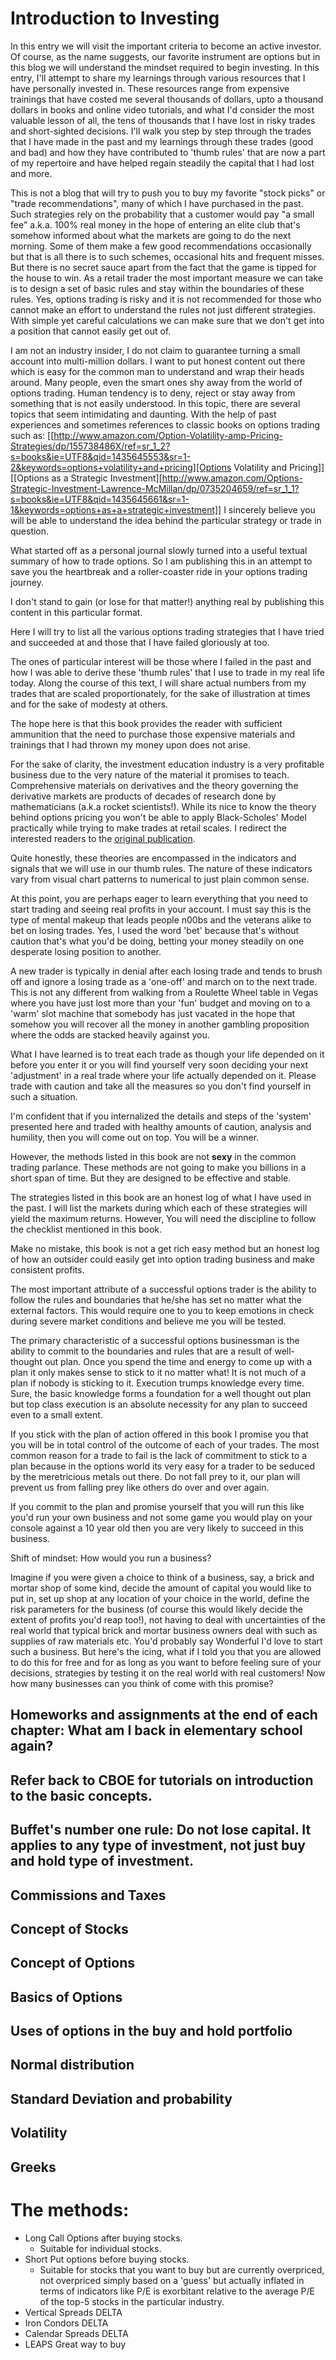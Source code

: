 # Introduction to Investing

In this entry we will visit the important criteria to become an active
investor. Of course, as the name suggests, our favorite instrument are
options but in this blog we will understand the mindset required to
begin investing. In this entry, I'll attempt to share my learnings
through various resources that I have personally invested in. These
resources range from expensive trainings that have costed me several
thousands of dollars, upto a thousand dollars in books and online
video tutorials, and what I'd consider the most valuable lesson of
all, the tens of thousands that I have lost in risky trades and
short-sighted decisions. I'll walk you step by step through the trades
that I have made in the past and my learnings through these trades
(good and bad) and how they have contributed to 'thumb rules' that are
now a part of my repertoire and have helped regain steadily the
capital that I had lost and more.

This is not a blog that will try to push you to buy my favorite "stock
picks" or "trade recommendations", many of which I have purchased in
the past. Such strategies rely on the probability that a customer would pay "a
small fee" a.k.a. 100% real money in the hope of entering an elite
club that's somehow informed about what the markets are going to do
the next morning. Some of them make a few good recommendations occasionally
but that is all there is to such schemes, occasional hits and
frequent misses. But there is no secret sauce apart from the fact that
the game is tipped for the house to win. As a retail trader the most
important measure we can take is to design a set of basic rules and
stay within the boundaries of these rules. Yes, options trading is
risky and it is not recommended for those who cannot make an effort to
understand the rules not just different strategies. With simple yet
careful calculations we can make sure that we don't get into a
position that cannot easily get out of.


 I am not an industry insider, I do not claim to
guarantee turning a small account into multi-million dollars. I want
to put honest content out there which is easy for the common man to
understand and wrap their heads around. Many people, even the
smart ones shy away from the world of options trading. Human tendency
is to deny, reject or stay away from something that is not easily
understood. In this topic, there are several topics that seem
intimidating and daunting. With the help of past experiences and
sometimes references to classic books on options trading such as:
[[http://www.amazon.com/Option-Volatility-amp-Pricing-Strategies/dp/155738486X/ref=sr_1_2?s=books&ie=UTF8&qid=1435645553&sr=1-2&keywords=options+volatility+and+pricing][Options
Volatility and Pricing]] [[Options as a Strategic
Investment][http://www.amazon.com/Options-Strategic-Investment-Lawrence-McMillan/dp/0735204659/ref=sr_1_1?s=books&ie=UTF8&qid=1435645661&sr=1-1&keywords=options+as+a+strategic+investment]]
I sincerely believe you will be able to understand the idea behind the
particular strategy or trade in question.

 What started off as a personal journal slowly turned into a useful
 textual summary of how to trade options. So I am publishing this in
 an attempt to save you the heartbreak and a roller-coaster ride in
 your options trading journey.

 I don't stand to gain (or lose for that matter!) anything real by
 publishing this content in this particular format.

 Here I will try to list all the various options trading strategies that I have tried and succeeded at and those that I have failed gloriously at too.

 The ones of particular interest will be those where I failed in the past and how I was able to derive these 'thumb rules' that I use to trade in my real life today. Along the course of this text, I will share actual numbers from my trades that are scaled proportionately, for the sake of illustration at times and for the sake of modesty at others.

 The hope here is that this book provides the reader with sufficient ammunition that the need to purchase those expensive materials and trainings that I had thrown my money upon does not arise.

 For the sake of clarity, the investment education industry is a very profitable business due to the very nature of the material it promises to teach. Comprehensive materials on derivatives and the theory governing the derivative markets are products of decades of research done by mathematicians (a.k.a rocket scientists!). While its nice to know the theory behind options pricing you won't be able to apply Black-Scholes' Model practically while trying to make trades at retail scales. I redirect the interested readers to the [original publication](https://dx.doi.org/10.1086%2F260062).

 Quite honestly, these theories are encompassed in the indicators and signals that we will use in our thumb rules. The nature of these indicators vary from visual chart patterns to numerical to just plain common sense.

 At this point, you are perhaps eager to learn everything that you need to start trading and seeing real profits in your account. I must say this is the type of mental makeup that leads people n00bs and the veterans alike to bet on losing trades. Yes, I used the word 'bet' because that's without caution that's what you'd be doing, betting your money steadily on one desperate losing position to another.

 A new trader is typically in denial after each losing trade and tends to brush off and ignore a losing trade as a 'one-off' and march on to the next trade. This is not any different from walking from a Roulette Wheel table in Vegas where you have just lost more than your 'fun' budget and moving on to a 'warm' slot machine that somebody has just vacated in the hope that somehow you will recover all the money in another gambling proposition where the odds are stacked heavily against you.

 What I have learned is to treat each trade as though your life depended on it before you enter it or you will find yourself very soon deciding your next 'adjustment' in a real trade where your life actually depended on it. Please trade with caution and take all the measures so you don't find yourself in such a situation.

 I'm confident that if you internalized the details and steps of the 'system' presented here and traded with healthy amounts of caution, analysis and humility, then you will come out on top. You will be a winner.

 However, the methods listed in this book are not **sexy** in the common trading parlance. These methods are not going to make you billions in a short span of time. But they are designed to be effective and stable.

 The strategies listed in this book are an honest log of what I have used in the past. I will list the markets during which each of these strategies will yield the maximum returns. However, You will need the discipline to follow the checklist mentioned in this book.

 Make no mistake, this book is not a get rich easy method but an honest log of how an outsider could easily get into option trading business and make consistent profits.

 The most important attribute of a successful options trader is the ability to follow the rules and boundaries that he/she has set no matter what the external factors. This would require one to you to keep emotions in check during severe market conditions and believe me you will be tested.

 The primary characteristic of a successful options businessman is the ability to commit to the boundaries and rules that are a result of well-thought out plan. Once you spend the time and energy to come up with a plan it only makes sense to stick to it no matter what! It is not much of a plan if nobody is sticking to it. Execution trumps knowledge every time. Sure, the basic knowledge forms a foundation for a well thought out plan but top class execution is an absolute necessity for any plan to succeed even to a small extent.

 If you stick with the plan of action offered in this book I promise you that you will be in total control of the outcome of each of your trades. The most common reason for a trade to fail is the lack of commitment to stick to a plan because in the options world its very easy for a trader to be seduced by the meretricious metals out there. Do not fall prey to it, our plan will prevent us from falling prey like others do over and over again.

 If you commit to the plan and promise yourself that you will run this like you'd run your own business and not some game you would play on your console against a 10 year old then you are very likely to succeed in this business.

 Shift of mindset: How would you run a business?

 Imagine if you were given a choice to think of a business, say, a brick and mortar shop of some kind, decide the amount of capital you would like to put in, set up shop at any location of your choice in the world, define the risk parameters for the business (of course this would likely decide the extent of profits you'd reap too!), not having to deal with uncertainties of the real world that typical brick and mortar business owners deal with such as supplies of raw materials etc. You'd probably say <span class="underline">Wonderful I'd love to start such a business</span>. But here's the icing, what if I told you that you are allowed to do this for free and for as long as you want to before feeling sure of your decisions, strategies by testing it on the real world with real customers! Now how many businesses can you think of come with this promise?

## Homeworks and assignments at the end of each chapter: What am I back in elementary school again?

## Refer back to CBOE for tutorials on introduction to the basic concepts.

## Buffet's number one rule: Do not lose capital. It applies to any type of investment, not just buy and hold type of investment.

## Commissions and Taxes

## Concept of Stocks

## Concept of Options

## Basics of Options

## Uses of options in the buy and hold portfolio

## Normal distribution

## Standard Deviation and probability

## Volatility

## Greeks

# The methods:

-   Long Call Options after buying stocks.
    -   Suitable for individual stocks.
-   Short Put options before buying stocks.
    -   Suitable for stocks that you want to buy but are currently
        overpriced, not overpriced simply based on a 'guess' but
        actually inflated in terms of indicators like P/E is exorbitant
        relative to the average P/E of the top-5 stocks in the
        particular industry.
-   Vertical Spreads
    DELTA
-   Iron Condors
    DELTA
-   Calendar Spreads
    DELTA
-   LEAPS
    Great way to buy

<!-- more -->
